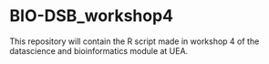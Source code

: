 # BIO-DSB_workshop4
This repository will contain the R script made in workshop 4 of the datascience and bioinformatics module at UEA.
